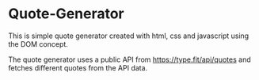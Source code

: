 # Quote-Generator
This is simple quote generator created with html, css and javascript using the DOM concept.

The quote generator uses a public API from https://type.fit/api/quotes and fetches different quotes from the API data. 
